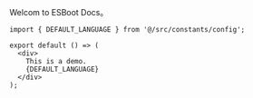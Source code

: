 Welcom to ESBoot Docs。

```tsx
import { DEFAULT_LANGUAGE } from '@/src/constants/config';

export default () => (
  <div>
    This is a demo.
    {DEFAULT_LANGUAGE}
  </div>
);
```
